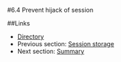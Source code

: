 #6.4 Prevent hijack of session


##Links
- [Directory](preface.md)
- Previous section: [Session storage](06.3.md)
- Next section: [Summary](06.5.md)